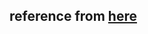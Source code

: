 ## reference from <a href="https://datascienceschool.net/view-notebook/661128713b654edc928ecb455a826b1d/#14%EC%A0%88:-%ED%8C%8C%EC%9D%B4%EC%8D%AC%EC%9D%84-%EC%82%AC%EC%9A%A9%ED%95%9C-%EC%9D%8C%EC%84%B1-%EC%A0%84%EC%B2%98%EB%A6%AC">here</a>
